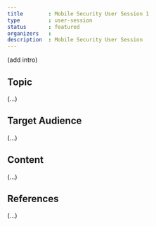 ```yaml
---
title        : Mobile Security User Session 1
type         : user-session
status       : featured
organizers   : 
description  : Mobile Security User Session
---
```


(add intro)

## Topic

(...)

## Target Audience

(...)

## Content

(...)

## References

(...)
